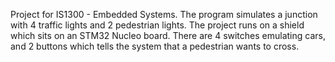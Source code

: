 Project for IS1300 - Embedded Systems. 
The program simulates a junction with 4 traffic lights and 2 pedestrian lights. 
The project runs on a shield which sits on an STM32 Nucleo board. 
There are 4 switches emulating cars, and 2 buttons which tells the system that a pedestrian wants to cross.
